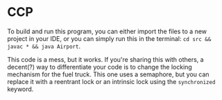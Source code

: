 # CCP

To build and run this program, you can either import the files to a new project
in your IDE, or you can simply run this in the terminal: `cd src && javac * &&
java Airport`.

This code is a mess, but it works. If you're sharing this with others, a
decent(?) way to differentiate your code is to change the locking mechanism for
the fuel truck. This one uses a semaphore, but you can replace it with a 
reentrant lock or an intrinsic lock using the `synchronized` keyword.
